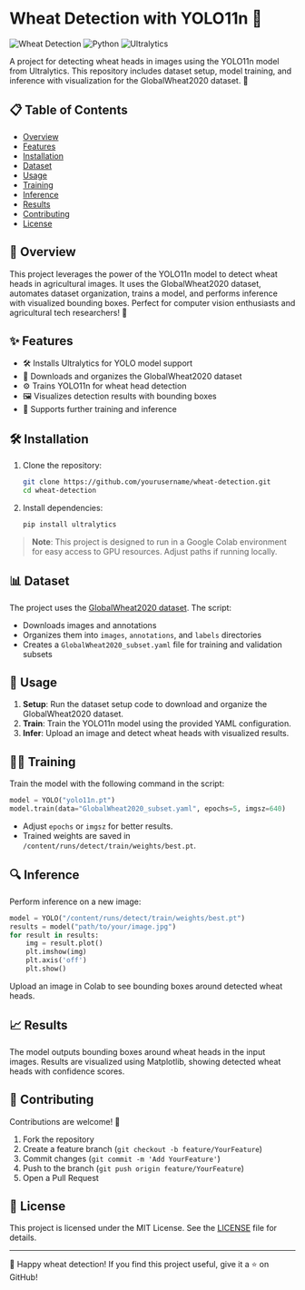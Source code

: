 # Wheat Detection with YOLO11n 🌾

![Wheat Detection](https://img.shields.io/badge/YOLO-v11n-blue) ![Python](https://img.shields.io/badge/Python-3.8%2B-green) ![Ultralytics](https://img.shields.io/badge/Ultralytics-8.0.0-orange)

A project for detecting wheat heads in images using the YOLO11n model from Ultralytics. This repository includes dataset setup, model training, and inference with visualization for the GlobalWheat2020 dataset. 🚀

## 📋 Table of Contents
- [Overview](#overview)
- [Features](#features)
- [Installation](#installation)
- [Dataset](#dataset)
- [Usage](#usage)
- [Training](#training)
- [Inference](#inference)
- [Results](#results)
- [Contributing](#contributing)
- [License](#license)

## 🌟 Overview
This project leverages the power of the YOLO11n model to detect wheat heads in agricultural images. It uses the GlobalWheat2020 dataset, automates dataset organization, trains a model, and performs inference with visualized bounding boxes. Perfect for computer vision enthusiasts and agricultural tech researchers! 📸

## ✨ Features
- 🛠️ Installs Ultralytics for YOLO model support
- 📂 Downloads and organizes the GlobalWheat2020 dataset
- ⚙️ Trains YOLO11n for wheat head detection
- 🖼️ Visualizes detection results with bounding boxes
- 🔄 Supports further training and inference

## 🛠️ Installation
1. Clone the repository:
   ```bash
   git clone https://github.com/yourusername/wheat-detection.git
   cd wheat-detection
   ```
2. Install dependencies:
   ```bash
   pip install ultralytics
   ```

> **Note**: This project is designed to run in a Google Colab environment for easy access to GPU resources. Adjust paths if running locally.

## 📊 Dataset
The project uses the [GlobalWheat2020 dataset](https://zenodo.org/record/4298502). The script:
- Downloads images and annotations
- Organizes them into `images`, `annotations`, and `labels` directories
- Creates a `GlobalWheat2020_subset.yaml` file for training and validation subsets

## 🚀 Usage
1. **Setup**: Run the dataset setup code to download and organize the GlobalWheat2020 dataset.
2. **Train**: Train the YOLO11n model using the provided YAML configuration.
3. **Infer**: Upload an image and detect wheat heads with visualized results.

## 🏋️‍♂️ Training
Train the model with the following command in the script:
```python
model = YOLO("yolo11n.pt")
model.train(data="GlobalWheat2020_subset.yaml", epochs=5, imgsz=640)
```
- Adjust `epochs` or `imgsz` for better results.
- Trained weights are saved in `/content/runs/detect/train/weights/best.pt`.

## 🔍 Inference
Perform inference on a new image:
```python
model = YOLO("/content/runs/detect/train/weights/best.pt")
results = model("path/to/your/image.jpg")
for result in results:
    img = result.plot()
    plt.imshow(img)
    plt.axis('off')
    plt.show()
```
Upload an image in Colab to see bounding boxes around detected wheat heads.

## 📈 Results
The model outputs bounding boxes around wheat heads in the input images. Results are visualized using Matplotlib, showing detected wheat heads with confidence scores.

## 🤝 Contributing
Contributions are welcome! 🌟
1. Fork the repository
2. Create a feature branch (`git checkout -b feature/YourFeature`)
3. Commit changes (`git commit -m 'Add YourFeature'`)
4. Push to the branch (`git push origin feature/YourFeature`)
5. Open a Pull Request

## 📜 License
This project is licensed under the MIT License. See the [LICENSE](LICENSE) file for details.

---

🌾 Happy wheat detection! If you find this project useful, give it a ⭐ on GitHub!

